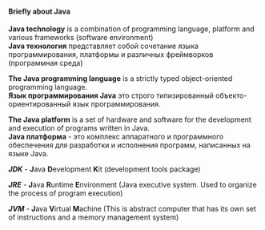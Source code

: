 #### Briefly about Java
  
**Java technology** is a combination of programming language, platform and various frameworks (software environment)<br/>
**Java технология** представляет собой сочетание языка программирования, платформы и различных фреймворков (программная среда)<br/>

**The Java programming language** is a strictly typed object-oriented programming language.<br/>
**Язык программирования Java** это строго типизированный объекто-ориентированный язык программирования.<br/>

**The Java platform** is a set of hardware and software for the development and execution of programs written in Java.<br/>
**Java платформа** - это комплекс аппаратного и программного обеспечения для разработки и исполнения программ, написанных на языке Java.<br/>

***JDK*** - **J**ava **D**evelopment **K**it (development tools package)

***JRE*** - **J**ava **R**untime **E**nvironment (Java executive system. Used to organize the process of program execution)

***JVM*** - **J**ava **V**irtual **M**achine (This is abstract computer that has its own set of instructions and a memory management system)
